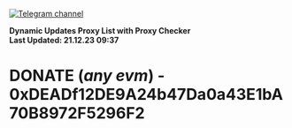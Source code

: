 [![Telegram channel](https://img.shields.io/endpoint?url=https://runkit.io/damiankrawczyk/telegram-badge/branches/master?url=https://t.me/n4z4v0d)](https://t.me/n4z4v0d) 

**Dynamic Updates Proxy List with Proxy Checker**  
**Last Updated: 21.12.23 09:37**

# DONATE (_any evm_) - 0xDEADf12DE9A24b47Da0a43E1bA70B8972F5296F2
